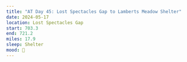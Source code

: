 ```yaml
---
title: "AT Day 45: Lost Spectacles Gap to Lamberts Meadow Shelter"
date: 2024-05-17
location: Lost Spectacles Gap
start: 703.3
end: 721.2
miles: 17.9
sleep: Shelter
mood: 🙂
---
```

